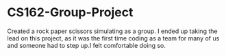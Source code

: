 # CS162-Group-Project

Created a rock paper scissors simulating as a group. I ended up taking the lead on this project, as it was the first time coding as a team for many of us and someone had to step up.I felt comfortable doing so.
